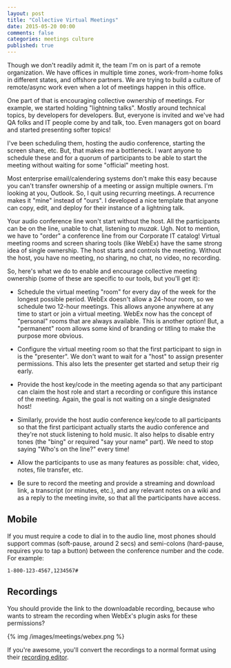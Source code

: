 ```yaml
---
layout: post
title: "Collective Virtual Meetings"
date: 2015-05-20 00:00
comments: false
categories: meetings culture
published: true
---
```


Though we don't readily admit it, the team I'm on is part of a remote organization. We have offices in multiple time zones, work-from-home folks in different states, and offshore partners. We are trying to build a culture of remote/async work even when a lot of meetings happen in this office.

One part of that is encouraging collective ownership of meetings. For example, we started holding "lightning talks". Mostly around technical topics, by developers for developers. But, everyone is invited and we've had QA folks and IT people come by and talk, too. Even managers got on board and started presenting softer topics!

I've been scheduling them, hosting the audio conference, starting the screen share, etc. But, that makes me a bottleneck. I want anyone to schedule these and for a quorum of participants to be able to start the meeting without waiting for some "official" meeting host.

Most enterprise email/calendering systems don't make this easy because you can't transfer ownership of a meeting or assign multiple owners. I'm looking at you, Outlook. So, I quit using recurring meetings. A recurrence makes it "mine" instead of "ours". I developed a nice template that anyone can copy, edit, and deploy for their instance of a lightning talk.

Your audio conference line won't start without the host. All the participants can be on the line, unable to chat, listening to _muzak_. Ugh. Not to mention, we have to "order" a conference line from our Corporate IT catalog! Virtual meeting rooms and screen sharing tools (like WebEx) have the same strong idea of single ownership. The host starts and controls the meeting. Without the host, you have no meeting, no sharing, no chat, no video, no recording.

So, here's what we do to enable and encourage collective meeting ownership (some of these are specific to our tools, but you'll get it):

 * Schedule the virtual meeting "room" for every day of the week for the longest possible period. WebEx doesn't allow a 24-hour room, so we schedule two 12-hour meetings. This allows anyone anywhere at any time to start or join a virtual meeting. WebEx now has the concept of "personal" rooms that are always available. This is another option! But, a "permanent" room allows some kind of branding or titling to make the purpose more obvious.

 * Configure the virtual meeting room so that the first participant to sign in is the "presenter". We don't want to wait for a "host" to assign presenter permissions. This also lets the presenter get started and setup their rig early.
 
 * Provide the host key/code in the meeting agenda so that any participant can claim the host role and start a recording or configure this instance of the meeting. Again, the goal is not waiting on a single designated host!

 * Similarly, provide the host audio conference key/code to all participants so that the first participant actually starts the audio conference and they're not stuck listening to hold music. It also helps to disable entry tones (the "bing" or required "say your name" part). We need to stop saying "Who's on the line?" every time!

 * Allow the participants to use as many features as possible: chat, video, notes, file transfer, etc.
 
 * Be sure to record the meeting and provide a streaming and download link, a transcript (or minutes, etc.), and any relevant notes on a wiki and as a reply to the meeting invite, so that all the participants have access.

## Mobile

If you must require a code to dial in to the audio line, most phones should support commas (soft-pause, around 2 secs) and semi-colons (hard-pause, requires you to tap a button) between the conference number and the code. For example:

```
1-800-123-4567,1234567#
```

## Recordings

You should provide the link to the downloadable recording, because who wants to stream the recording when WebEx's plugin asks for these permissions?

{% img /images/meetings/webex.png %}

If you're awesome, you'll convert the recordings to a normal format using their [recording editor](https://chocolatey.org/packages/webexeditor).
